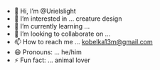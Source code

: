 - 👋 Hi, I’m @Urielslight
- 👀 I’m interested in ... creature design
- 🌱 I’m currently learning ... 
- 💞️ I’m looking to collaborate on ...
- 📫 How to reach me ... kobelka13m@gmail.com
- 😄 Pronouns: ... he/him
- ⚡ Fun fact: ... animal lover

<!---
Urielslight/Urielslight is a ✨ special ✨ repository because its `README.md` (this file) appears on your GitHub profile.
You can click the Preview link to take a look at your changes.
--->
